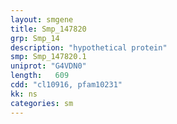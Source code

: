 ```yaml
---
layout: smgene
title: Smp_147820
grp: Smp_14
description: "hypothetical protein"
smp: Smp_147820.1
uniprot: "G4VDN0"
length:   609
cdd: "cl10916, pfam10231"
kk: ns
categories: sm
---
```

